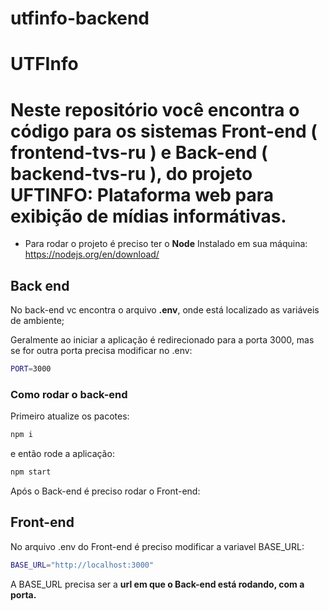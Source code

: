 # utfinfo-backend
# UTFInfo
# Neste repositório você encontra o código para os sistemas Front-end ( frontend-tvs-ru ) e Back-end ( backend-tvs-ru ), do projeto <b>UFTINFO: Plataforma web para exibição de mídias informátivas.</b>

* Para rodar o projeto é preciso ter o <b>Node</b> Instalado em sua máquina: https://nodejs.org/en/download/


## Back end

No back-end vc encontra o arquivo <b>.env</b>, onde está localizado as variáveis de ambiente;

Geralmente ao iniciar a aplicação é redirecionado para a porta 3000, mas se for outra porta precisa modificar no .env:

```bash
PORT=3000
```


### Como rodar o back-end

Primeiro atualize os pacotes:

```bash
npm i
```
e então rode a aplicação:
```bash
npm start
```
Após o Back-end é preciso rodar o Front-end:

## Front-end

No arquivo .env do Front-end é preciso modificar a variavel BASE_URL:

```bash
BASE_URL="http://localhost:3000"
```
A BASE_URL precisa ser a <b>url em que o Back-end está rodando, com a porta.</b>
